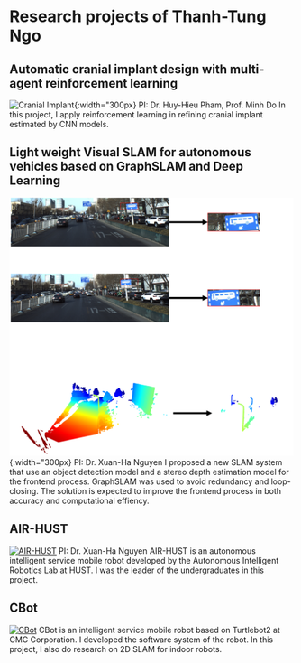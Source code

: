 
# Research projects of Thanh-Tung Ngo

## Automatic cranial implant design with multi-agent reinforcement learning
![Cranial Implant](/projects/SHC/TungNT_Cranial_implant_design_poster.png){:width="300px}
PI: Dr. Huy-Hieu Pham, Prof. Minh Do
In this project, I apply reinforcement learning in refining cranial implant estimated by CNN models.


## Light weight Visual SLAM for autonomous vehicles based on GraphSLAM and Deep Learning 
![Visual SLAM](/projects/Visual-SLAM/Visual-SLAM.png){:width="300px}
PI: Dr. Xuan-Ha Nguyen
I proposed a new SLAM system that use an object detection model and a stereo depth estimation model for the frontend process. GraphSLAM was used to avoid redundancy and loop-closing. The solution is expected to improve the frontend process in both accuracy and computational effiency. 



## AIR-HUST
<!-- [![AIR-HUST](/projects/AIR-HUST/AIR-HUST.png)](/projects/AIR-HUST/AIR-HUST){:width="300px} -->
[![AIR-HUST](https://img.youtube.com/vi/KEYiAhM7ixI/0.jpg)](https://www.youtube.com/watch?v=KEYiAhM7ixI)
PI: Dr. Xuan-Ha Nguyen
AIR-HUST is an autonomous intelligent service mobile robot developed by the Autonomous Intelligent Robotics Lab at HUST. I was the leader of the undergraduates in this project.


## CBot
<!-- ![CBot](/projects/CBot/CBot.jpg){:width="300px"} -->
[![CBot](https://img.youtube.com/vi/v6WDv4eWN_k/0.jpg)](https://www.youtube.com/watch?v=v6WDv4eWN_k)
CBot is an intelligent service mobile robot based on Turtlebot2 at CMC Corporation. I developed the software system of the robot. In this project, I also do research on 2D SLAM for indoor robots.